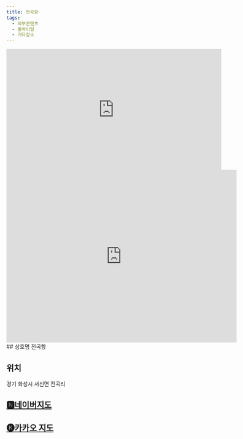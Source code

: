 ```yaml
---
title: 전곡항
tags:
  - 외부콘텐츠
  - 돌박이일
  - 기타장소
---
```

<iframe width="560" height="315" src="https://www.youtube.com/embed/DMvXOBuFS0o?si=HY5HCL9QrlmGyLLd" title="YouTube video player" frameborder="0" allow="accelerometer; autoplay; clipboard-write; encrypted-media; gyroscope; picture-in-picture; web-share" referrerpolicy="strict-origin-when-cross-origin" allowfullscreen></iframe>

<iframe src="https://www.google.com/maps/embed?pb=!1m18!1m12!1m3!1d12714.233879142465!2d126.6419690103174!3d37.18696265236786!2m3!1f0!2f0!3f0!3m2!1i1024!2i768!4f13.1!3m3!1m2!1s0x357b0982746cc9dd%3A0x6258379258e00f11!2z7KCE6rOh7ZWt!5e0!3m2!1sko!2skr!4v1741360554236!5m2!1sko!2skr" width="600" height="450" style="border:0;" allowfullscreen="" loading="lazy" referrerpolicy="no-referrer-when-downgrade"></iframe>
## 상호명
전곡항

## 위치
경기 화성시 서신면 전곡리


## [🅽네이버지도](https://naver.me/GSDAfXEd)

## [🅚카카오 지도](https://place.map.kakao.com/10734494)